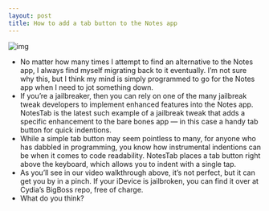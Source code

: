 ```yaml
---
layout: post
title: How to add a tab button to the Notes app
---
```

![img](http://media.idownloadblog.com/wp-content/uploads/2012/07/NotesTab-Screenshot.jpg)
* No matter how many times I attempt to find an alternative to the Notes app, I always find myself migrating back to it eventually. I’m not sure why this, but I think my mind is simply programmed to go for the Notes app when I need to jot something down.
* If you’re a jailbreaker, then you can rely on one of the many jailbreak tweak developers to implement enhanced features into the Notes app. NotesTab is the latest such example of a jailbreak tweak that adds a specific enhancement to the bare bones app — in this case a handy tab button for quick indentions.
* While a simple tab button may seem pointless to many, for anyone who has dabbled in programming, you know how instrumental indentions can be when it comes to code readability. NotesTab places a tab button right above the keyboard, which allows you to indent with a single tap.
* As you’ll see in our video walkthrough above, it’s not perfect, but it can get you by in a pinch. If your iDevice is jailbroken, you can find it over at Cydia’s BigBoss repo, free of charge.
* What do you think?

